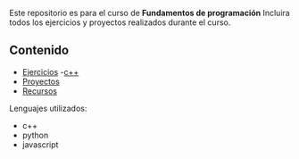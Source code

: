 Este repositorio es para el curso de **Fundamentos de programación**
Incluira todos los ejercicios y proyectos realizados durante el curso.
## Contenido
- [Ejercicios](#ejercicios)
    -[c++](#c)
- [Proyectos](#proyectos)
- [Recursos](#recursos)

Lenguajes utilizados:
- c++
- python
- javascript